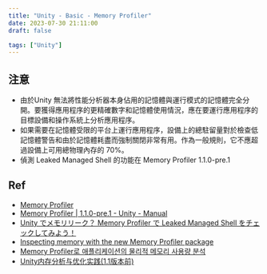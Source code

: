 ```yaml
---
title: "Unity - Basic - Memory Profiler"
date: 2023-07-30 21:11:00
draft: false

tags: ["Unity"]
---
```


## 注意
- 由於Unity 無法將性能分析器本身佔用的記憶體與運行模式的記憶體完全分開。要獲得應用程序的更精確數字和記憶體使用情況，應在要運行應用程序的目標設備和操作系統上分析應用程序。
- 如果需要在記憶體受限的平台上運行應用程序，設備上的總駐留量對於檢查低記憶體警告和由於記憶體耗盡而強制關閉非常有用。作為一般規則，它不應超過設備上可用總物理內存的 70%。
- 偵測 Leaked Managed Shell 的功能在 Memory Profiler 1.1.0-pre.1 

## Ref
- [Memory Profiler](https://docs.unity3d.com/Packages/com.unity.memoryprofiler@1.0/manual/index.html)
- [Memory Profiler | 1.1.0-pre.1 - Unity - Manual](https://docs.unity3d.com/Packages/com.unity.memoryprofiler@1.1/manual/managed-shell-objects.html)
- [Unity でメモリリーク？ Memory Profiler で Leaked Managed Shell をチェックしてみよう！](https://www.youtube.com/watch?v=UIwQmpQTtA4)
- [Inspecting memory with the new Memory Profiler package](https://blog.unity.com/engine-platform/inspecting-memory-with-the-new-memory-profiler-package)
- [Memory Profiler로 애플리케이션의 물리적 메모리 사용량 분석](https://unitysquare.co.kr/growwith/unityblog/webinarView?id=387&utm_source=facebook-page&utm_medium=social&utm_campaign=korea_memoryprofilerapp387)
- [Unity内存分析与优化实践(1.1版本前)](https://blog.csdn.net/Nbin_Newby/article/details/131537227)